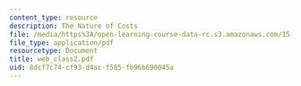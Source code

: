 ```yaml
---
content_type: resource
description: The Nature of Costs
file: /media/https%3A/open-learning-course-data-rc.s3.amazonaws.com/15-521-management-accounting-and-control-spring-2003/8dcf7c74cf93d4acf585fb96b690045a_web_class2.pdf
file_type: application/pdf
resourcetype: Document
title: web_class2.pdf
uid: 8dcf7c74-cf93-d4ac-f585-fb96b690045a
---
```

